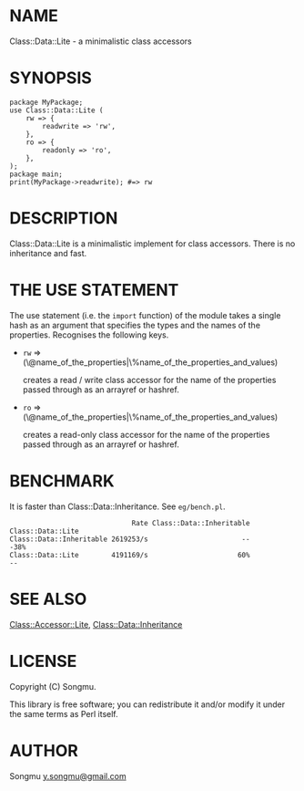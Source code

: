 # NAME

Class::Data::Lite - a minimalistic class accessors

# SYNOPSIS

    package MyPackage;
    use Class::Data::Lite (
        rw => {
            readwrite => 'rw',
        },
        ro => {
            readonly => 'ro',
        },
    );
    package main;
    print(MyPackage->readwrite); #=> rw

# DESCRIPTION

Class::Data::Lite is a minimalistic implement for class accessors.
There is no inheritance and fast.

# THE USE STATEMENT

The use statement (i.e. the `import` function) of the module takes a single
hash as an argument that specifies the types and the names of the properties.
Recognises the following keys.

- `rw` => (\\@name\_of\_the\_properties|\\%name\_of\_the\_properties\_and\_values)

    creates a read / write class accessor for the name of the properties passed
    through as an arrayref or hashref.

- `ro` => (\\@name\_of\_the\_properties|\\%name\_of\_the\_properties\_and\_values)

    creates a read-only class accessor for the name of the properties passed
    through as an arrayref or hashref.

# BENCHMARK

It is faster than Class::Data::Inheritance. See `eg/bench.pl`.

                                  Rate Class::Data::Inheritable    Class::Data::Lite
    Class::Data::Inheritable 2619253/s                       --                 -38%
    Class::Data::Lite        4191169/s                      60%                   --

# SEE ALSO

[Class::Accessor::Lite](https://metacpan.org/pod/Class::Accessor::Lite), [Class::Data::Inheritance](https://metacpan.org/pod/Class::Data::Inheritance)

# LICENSE

Copyright (C) Songmu.

This library is free software; you can redistribute it and/or modify
it under the same terms as Perl itself.

# AUTHOR

Songmu <y.songmu@gmail.com>
